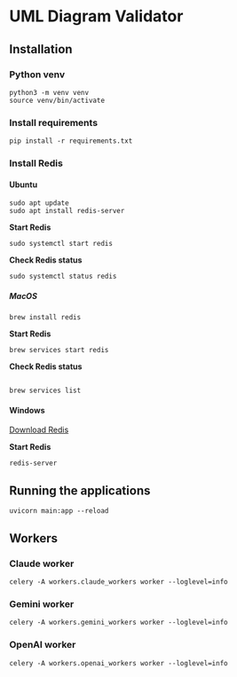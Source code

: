 # UML Diagram Validator


## Installation

### Python venv

```
python3 -m venv venv
source venv/bin/activate
```

### Install requirements

```
pip install -r requirements.txt
```

### Install Redis

#### Ubuntu

```
sudo apt update
sudo apt install redis-server
```

**Start Redis**

```
sudo systemctl start redis
```

**Check Redis status**

```
sudo systemctl status redis
```


##### MacOS

```
brew install redis
```

**Start Redis**

```
brew services start redis
```

**Check Redis status**

```

brew services list
```

#### Windows

[Download Redis]()

**Start Redis**

```
redis-server
```



## Running the applications

```
uvicorn main:app --reload
```


## Workers

### Claude worker

```
celery -A workers.claude_workers worker --loglevel=info
```

### Gemini worker

```
celery -A workers.gemini_workers worker --loglevel=info
```

### OpenAI worker

```
celery -A workers.openai_workers worker --loglevel=info
```